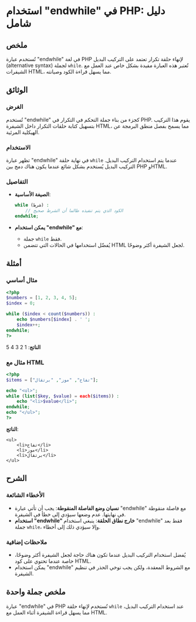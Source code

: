 <!--
Meta Description: # استخدام "endwhile" في PHP: دليل شامل ## ملخص تُستخدم عبارة "endwhile" في لغة PHP لإنهاء حلقة تكرار تعتمد على التركيب البديل (alternative syntax) لجم...
Meta Keywords: endwhile, php, استخدام, while, التركيب
-->

# استخدام "endwhile" في PHP: دليل شامل

## ملخص
تُستخدم عبارة "endwhile" في لغة PHP لإنهاء حلقة تكرار تعتمد على التركيب البديل (alternative syntax) لجملة `while`. تُعتبر هذه العبارة مفيدة بشكل خاص عند العمل مع الشيفرات HTML، مما يسهل قراءة الكود وصيانته.

## الوثائق
### الغرض
تُستخدم "endwhile" كجزء من بناء جملة التحكم في التكرار في PHP. يقوم هذا التركيب بتسهيل كتابة حلقات التكرار داخل الشيفرة HTML، مما يسمح بفصل منطق البرمجة عن الهيكلية المرئية.

### الاستخدام
تظهر عبارة "endwhile" في نهاية حلقة `while` عندما يتم استخدام التركيب البديل. التركيب البديل يُستخدم بشكل شائع عندما يكون هناك دمج بين PHP وHTML.

### التفاصيل
- **الصيغة الأساسية**:
  ```php
  while (شرط) :
      // الكود الذي يتم تنفيذه طالما أن الشرط صحيح
  endwhile;
  ```

- **يمكن استخدام "endwhile" مع**:
  - جملة `while` فقط.
  - يُفضّل استخدامها في الحالات التي تتضمن HTML لجعل الشيفرة أكثر وضوحًا.

## أمثلة
### مثال أساسي
```php
<?php
$numbers = [1, 2, 3, 4, 5];
$index = 0;

while ($index < count($numbers)) :
    echo $numbers[$index] . ' ';
    $index++;
endwhile;
?>
```
**الناتج**: 1 2 3 4 5 

### مثال مع HTML
```php
<?php
$items = ["تفاح", "موز", "برتقال"];

echo "<ul>";
while (list($key, $value) = each($items)) :
    echo "<li>$value</li>";
endwhile;
echo "</ul>";
?>
```
**الناتج**:
```
<ul>
    <li>تفاح</li>
    <li>موز</li>
    <li>برتقال</li>
</ul>
```

## الشرح
### الأخطاء الشائعة
- **نسيان وضع الفاصلة المنقوطة**: يجب أن تأتي عبارة "endwhile" مع فاصلة منقوطة في نهايتها. عدم وضعها سيؤدي إلى خطأ في الشيفرة.
- **استخدام "endwhile" خارج نطاق الحلقة**: ينبغي استخدام "endwhile" فقط بعد جملة `while`، وإلا سيؤدي ذلك إلى أخطاء.

### ملاحظات إضافية
- يُفضل استخدام التركيب البديل عندما تكون هناك حاجة لجعل الشيفرة أكثر وضوحًا، خاصة عندما تحتوي على كود HTML.
- يمكن استخدام "endwhile" مع الشروط المعقدة، ولكن يجب توخي الحذر في تنظيم الشيفرة.

## ملخص جملة واحدة
عبارة "endwhile" في PHP تُستخدم لإنهاء حلقة `while` عند استخدام التركيب البديل، مما يسهل قراءة الشيفرة أثناء العمل مع HTML.
